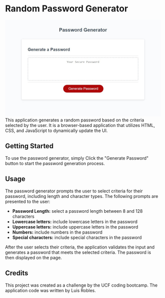 # Random Password Generator
![Alt text](./Assets/images/pw-generator-screenshot.jpg)
This application generates a random password based on the criteria selected by the user. It is a browser-based application that utilizes HTML, CSS, and JavaScript to dynamically update the UI.

## Getting Started

To use the password generator, simply Click the "Generate Password" button to start the password generation process.

## Usage

The password generator prompts the user to select criteria for their password, including length and character types. The following prompts are presented to the user:

- **Password Length:** select a password length between 8 and 128 characters
- **Lowercase letters:** include lowercase letters in the password
- **Uppercase letters:** include uppercase letters in the password
- **Numbers:** include numbers in the password
- **Special characters:** include special characters in the password

After the user selects their criteria, the application validates the input and generates a password that meets the selected criteria. The password is then displayed on the page.

## Credits

This project was created as a challenge by the UCF coding bootcamp. The application code was written by Luis Robles.


